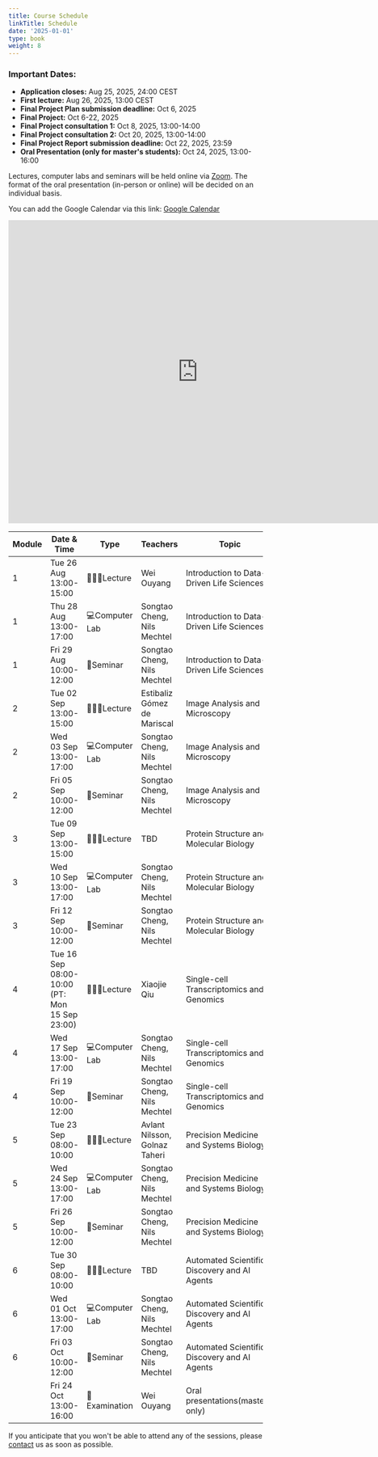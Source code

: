 ```yaml
---
title: Course Schedule
linkTitle: Schedule
date: '2025-01-01'
type: book
weight: 8
---
```


### Important Dates:
- **Application closes:** Aug 25, 2025, 24:00 CEST
- **First lecture:** Aug 26, 2025, 13:00 CEST
- **Final Project Plan submission deadline:** Oct 6, 2025
- **Final Project:** Oct 6-22, 2025
- **Final Project consultation 1:** Oct 8, 2025, 13:00-14:00
- **Final Project consultation 2:** Oct 20, 2025, 13:00-14:00
- **Final Project Report submission deadline:** Oct 22, 2025, 23:59
- **Oral Presentation (only for master's students):** Oct 24, 2025, 13:00-16:00

Lectures, computer labs and seminars will be held online via [Zoom](https://kth-se.zoom.us/j/69812177998). The format of the oral presentation (in-person or online) will be decided on an individual basis.

You can add the Google Calendar via this link: [Google Calendar](https://calendar.google.com/calendar/u/0?cid=Y19jMWNkZDVjOTVlODlmNjdlYmU2NDg5NWY5NzFhODdmZDEwYmRlZjNhNjdkY2VlYzQ5NzRkZTEyMjI0ZGZhNzc1QGdyb3VwLmNhbGVuZGFyLmdvb2dsZS5jb20)

<!-- Google Calendar Embed -->
<iframe src="https://calendar.google.com/calendar/embed?src=c_c1cdd5c95e89f67ebe64895f971a87fd10bdef3a67dceec4974de12224dfa775%40group.calendar.google.com&ctz=Europe%2FBerlin" style="border: 0" width="750" height="600" frameborder="0" scrolling="no"></iframe>

| Module | Date & Time             | Type          | Teachers                           | Topic                                                                                                                                           |
|--------|-------------------------|---------------|------------------------------------|-------------------------------------------------------------------------------------------------------------------------------------------------|
| 1      | Tue 26 Aug 13:00-15:00  | 🧑🏻‍🏫Lecture     | Wei Ouyang                         | Introduction to Data-Driven Life Sciences                                                                                                 |
| 1      | Thu 28 Aug 13:00-17:00  | 💻Computer Lab | Songtao Cheng, Nils Mechtel                         | Introduction to Data-Driven Life Sciences                                                                                                         |
| 1      | Fri 29 Aug 10:00-12:00  | 💬Seminar      | Songtao Cheng, Nils Mechtel                         | Introduction to Data-Driven Life Sciences |
| 2      | Tue 02 Sep 13:00-15:00  | 🧑🏻‍🏫Lecture     | Estibaliz Gómez de Mariscal                         | Image Analysis and Microscopy                                                                                                         |
| 2      | Wed 03 Sep 13:00-17:00  | 💻Computer Lab | Songtao Cheng, Nils Mechtel                         | Image Analysis and Microscopy                                                                                                                                 |
| 2      | Fri 05 Sep 10:00-12:00  | 💬Seminar      | Songtao Cheng, Nils Mechtel                         | Image Analysis and Microscopy                                                                                                                                                 |
| 3      | Tue 09 Sep 13:00-15:00  | 🧑🏻‍🏫Lecture     | TBD                         | Protein Structure and Molecular Biology                                                                                                 |
| 3      | Wed 10 Sep 13:00-17:00  | 💻Computer Lab | Songtao Cheng, Nils Mechtel                         | Protein Structure and Molecular Biology                                                                     |
| 3      | Fri 12 Sep 10:00-12:00  | 💬Seminar      | Songtao Cheng, Nils Mechtel                         | Protein Structure and Molecular Biology                                                                                                                                                 |
| 4      | Tue 16 Sep 08:00-10:00 (PT: Mon 15 Sep 23:00) | 🧑🏻‍🏫Lecture     | Xiaojie Qiu                      | Single-cell Transcriptomics and Genomics                                                                                         |
| 4      | Wed 17 Sep 13:00-17:00  | 💻Computer Lab | Songtao Cheng, Nils Mechtel                         | Single-cell Transcriptomics and Genomics                                                                                |
| 4      | Fri 19 Sep 10:00-12:00  | 💬Seminar      | Songtao Cheng, Nils Mechtel                         | Single-cell Transcriptomics and Genomics                                                                                                                                                 |
| 5      | Tue 23 Sep 08:00-10:00  | 🧑🏻‍🏫Lecture     | Avlant Nilsson, Golnaz Taheri                         | Precision Medicine and Systems Biology                                                                                                         |
| 5      | Wed 24 Sep 13:00-17:00  | 💻Computer Lab | Songtao Cheng, Nils Mechtel                         | Precision Medicine and Systems Biology                                                                                |
| 5      | Fri 26 Sep 10:00-12:00  | 💬Seminar      | Songtao Cheng, Nils Mechtel                         | Precision Medicine and Systems Biology                                                                                                                                                 |
| 6      | Tue 30 Sep 08:00-10:00  | 🧑🏻‍🏫Lecture     | TBD                         | Automated Scientific Discovery and AI Agents                                                                                                       |
| 6      | Wed 01 Oct 13:00-17:00  | 💻Computer Lab | Songtao Cheng, Nils Mechtel                         | Automated Scientific Discovery and AI Agents                                                                                                    |
| 6      | Fri 03 Oct 10:00-12:00  | 💬Seminar      | Songtao Cheng, Nils Mechtel                         | Automated Scientific Discovery and AI Agents                                                                                                                                                 |
|        | Fri 24 Oct 13:00-16:00  | 📝Examination  | Wei Ouyang                         | Oral presentations(master's only)                                                                                                             |

If you anticipate that you won't be able to attend any of the sessions, please [contact](/contact) us as soon as possible. 